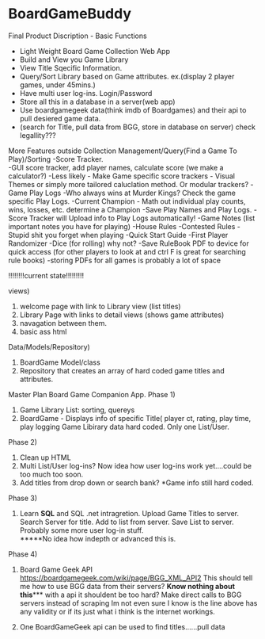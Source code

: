 # BoardGameBuddy
Final Product Discription - Basic Functions
-	Light Weight Board Game Collection Web App
-	Build and View you Game Library
-	View Title Sqecific Information.
-	Query/Sort Library based on Game attributes. ex.(display 2 player games, under 45mins.)
-	Have multi user log-ins. Login/Password
-	Store all this in a database in a server(web app)
-	Use boardgamegeek data(think imdb of Boardgames) and their api to pull desiered game data. 
-	(search for Title, pull data from BGG, store in database on server) check legallity???

More Features outside Collection Management/Query(Find a Game To Play)/Sorting
	-Score Tracker.  
		-GUI score tracker, add player names, calculate score (we make a calculator?)
		-Less likely - Make Game specific score trackers - Visual Themes or simply more tailored caluclation method. Or modular trackers?
	-Game Play Logs
		-Who always wins at Murder Kings? Check the game specific Play Logs.
		-Current Champion - Math out individual play counts, wins, losses, etc. determine a Champion
		-Save Play Names and Play Logs.
		-Score Tracker will Upload info to Play Logs automatically!
	-Game Notes (list important notes you have for playing)
		-House Rules
		-Contested Rules
		-Stupid shit you forget when playing
		-Quick Start Guide
	-First Player Randomizer
	-Dice (for rolling) why not?
	-Save RuleBook PDF to device for quick access (for other players to look at and ctrl F is great for searching rule books)
		-storing PDFs for all games is probably a lot of space
	
!!!!!!!!current state!!!!!!!!!

views)
1. welcome page with link to Library view (list titles)
2. Library Page with links to detail views (shows game attributes)
3. navagation between them.
4. basic ass html

Data/Models/Repository)
1. BoardGame Model/class
2. Repository that creates an array of hard coded game titles and attributes.



Master Plan
Board Game Companion App.
Phase 1)
1. Game Library List: sorting, quereys
2. BoardGame - Displays info of specific Title( player ct, rating, play time,  play logging
            Game Libirary data hard coded.  Only one List/User.
            
Phase 2)            
1. Clean up HTML
2. Multi List/User log-ins?  Now idea how user log-ins work yet....could be too much too soon.
3. Add titles from drop down or search bank?   *Game info still hard coded.

Phase 3)
1.  Learn ****SQL**** and SQL .net intragretion. 
    Upload Game Titles to server.
    Search Server for title.
    Add to list from server.
    Save List to server.
    Probably some more user log-in stuff.  
    *****No idea how indepth or advanced this is.

Phase 4)
1. Board Game Geek API
    https://boardgamegeek.com/wiki/page/BGG_XML_API2
    This should tell me how to use BGG data from their servers?
    ****Know nothing about this******* with a api it shouldent be too hard?  Make direct calls to BGG servers instead of scraping
    Im not even sure I know is the line above has any validity or if its just what i think is the internet workings.
    
2. One BoardGameGeek api can be used to find titles......pull data

